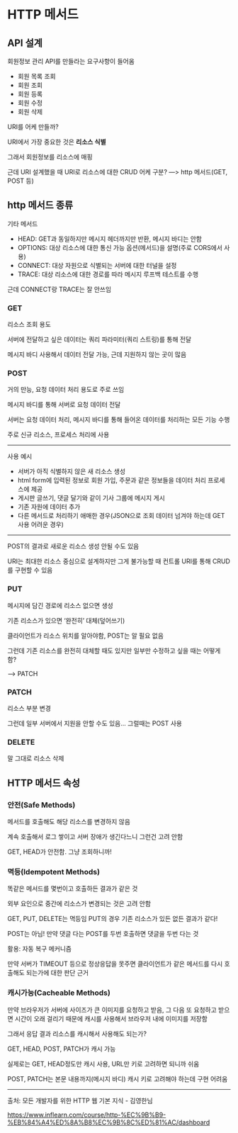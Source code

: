 # HTTP 메서드
## API 설계

회원정보 관리 API를 만들라는 요구사항이 들어옴

- 회원 목록 조회
- 회원 조회
- 회원 등록
- 회원 수정
- 회원 삭제

URI를 어케 만들까?

URI에서 가장 중요한 것은 **리소스 식별**

그래서 회원정보를 리소스에 매핑

근데 URI 설계했을 때 URI로 리소스에 대한 CRUD 어케 구분? —> http 메서드(GET, POST 등)

## http 메서드 종류

기타 메서드

- HEAD: GET과 동일하지만 메시지 헤더까지만 반환, 메시지 바디는 안함
- OPTIONS: 대상 리소스에 대한 통신 가능 옵션(메서드)을 설명(주로 CORS에서 사용)
- CONNECT: 대상 자원으로 식별되는 서버에 대한 터널을 설정
- TRACE: 대상 리소스에 대한 경로를 따라 메시지 루프백 테스트를 수행

 근데 CONNECT랑 TRACE는 잘 안쓰임

### GET

리소스 조회 용도

서버에 전달하고 싶은 데이터는 쿼리 파라미터(쿼리 스트링)를 통해 전달

메시지 바디 사용해서 데이터 전달 가능, 근데 지원하지 않는 곳이 많음

### POST

거의 만능, 요청 데이터 처리 용도로 주로 쓰임

메시지 바디를 통해 서버로 요청 데이터 전달

서버는 요청 데이터 처리, 메시지 바디를 통해 들어온 데이터를 처리하는 모든 기능 수행

주로 신규 리소스, 프로세스 처리에 사용

---

사용 예시

- 서버가 아직 식별하지 않은 새 리소스 생성
- html form에 입력된 정보로 회원 가입, 주문과 같은 정보들을 데이터 처리 프로세스에 제공
- 게시판 글쓰기, 댓글 달기와 같이 기사 그룹에 메시지 게시
- 기존 자원에 데이터 추가
- 다른 메서드로 처리하기 애매한 경우(JSON으로 조회 데이터 넘겨야 하는데 GET 사용 어려운 경우)

---

POST의 결과로 새로운 리소스 생성 안될 수도 있음

URI는 최대한 리소스 중심으로 설계하지만 그게 불가능할 때 컨트롤 URI를 통해 CRUD를 구현할 수 있음

### PUT
메시지에 담긴 경로에 리소스 없으면 생성

기존 리소스가 있으면 ‘완전히’ 대체(덮어쓰기)

클라이언트가 리소스 위치를 알아야함, POST는 알 필요 없음

그런데 기존 리소스를 완전히 대체할 때도 있지만 일부만 수정하고 싶을 때는 어떻게 함?

—> PATCH

### PATCH

리소스 부분 변경

그런데 일부 서버에서 지원을 안할 수도 있음... 그럴때는 POST 사용

### DELETE

말 그대로 리소스 삭제

## HTTP 메서드 속성

### 안전(Safe Methods)

메서드를 호출해도 해당 리소스를 변경하지 않음

계속 호출해서 로그 쌓이고 서버 장애가 생긴다느니 그런건 고려 안함

GET, HEAD가 안전함. 그냥 조회하니까!

### 멱등(Idempotent Methods)

똑같은 메서드를 몇번이고 호출하든 결과가 같은 것

외부 요인으로 중간에 리소스가 변경되는 것은 고려 안함

GET, PUT, DELETE는 멱등임 PUT의 경우 기존 리소스가 있든 없든 결과가 같다!

POST는 아님! 만약 댓글 다는 POST를 두번 호출하면 댓글을 두번 다는 것

활용: 자동 복구 메커니즘

만약 서버가 TIMEOUT 등으로 정상응답을 못주면 클라이언트가 같은 메서드를 다시 호출해도 되는가에 대한 판단 근거

### 캐시가능(Cacheable Methods)

만약 브라우저가 서버에 사이즈가 큰 이미지를 요청하고 받음, 그 다음 또 요청하고 받으면 시간이 오래 걸리기 때문에 캐시를 사용해서 브라우저 내에 이미지를 저장함

그래서 응답 결과 리소스를 캐시해서 사용해도 되는가?

GET, HEAD, POST, PATCH가 캐시 가능

실제로는 GET, HEAD정도만 캐시 사용, URL만 키로 고려하면 되니까 쉬움

POST, PATCH는 본문 내용까지(메시지 바디) 캐시 키로 고려해야 하는데 구현 어려움

---
출처: 모든 개발자를 위한 HTTP 웹 기본 지식 - 김영한님

https://www.inflearn.com/course/http-%EC%9B%B9-%EB%84%A4%ED%8A%B8%EC%9B%8C%ED%81%AC/dashboard
